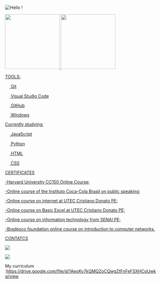 
![Hello !](https://user-images.githubusercontent.com/111453944/195442341-067228c4-12e8-4095-bc7a-fdd74d1239a3.gif)

<div>
<a href="https://github.com/ArthurRaphael">
<img height="180em" src="https://github-readme-stats.vercel.app/api/top-langs/?username=ArthurRaphael&layout=compact&langs_count=7&theme=dracula"/>
<img height="180em" src="https://github-readme-stats.vercel.app/api?username=ArthurRaphael&show_icons=true&theme=dracula&include_all_commits=true&count_private=true"/>
<div>
 
TOOLS:

<img src="https://cdn.jsdelivr.net/gh/devicons/devicon/icons/git/git-original.svg" width="15" height="15"/>  Git

<img src="https://cdn.jsdelivr.net/gh/devicons/devicon/icons/vscode/vscode-original.svg" width="15" height="15"/>  Visual Studio Code

 <img src="https://cdn.jsdelivr.net/gh/devicons/devicon/icons/github/github-original.svg" width="15" height="10" />  GitHub

 <img src="https://cdn.jsdelivr.net/gh/devicons/devicon/icons/windows8/windows8-original.svg" width="15" height="10" />  Windows

Currently studying:

<img src="https://cdn.jsdelivr.net/gh/devicons/devicon/icons/javascript/javascript-original.svg" width="15" height="15" />  JavaScript

<img src="https://cdn.jsdelivr.net/gh/devicons/devicon/icons/python/python-original.svg" width="15" height="15" />  Python

<img src="https://cdn.jsdelivr.net/gh/devicons/devicon/icons/html5/html5-original.svg" width="15" height="15" />  HTML

<img src="https://cdn.jsdelivr.net/gh/devicons/devicon/icons/css3/css3-original.svg" width="15" height="15" />  CSS

 
 CERTIFICATES
 
 -Harvard University CC150 Online Course;
 
 -Online course of the Instituto Coca-Cola Brasil on public speaking;
 
 -Online course on internet at UTEC Cristiano Donato PE;
 
 -Online course on Basic Excel at UTEC Cristiano Donato PE;
 
 -Online course on information technology from SENAI PE;
 
 -Bradesco foundation online course on introduction to computer networks.
 
 CONTATCS

<a href="https://instagram.com/raffa_alvesbr" target="_blank"><img src="https://img.shields.io/badge/-Instagram-%23E4405F?style=for-the-badge&logo=instagram&logoColor=white" target="_blank"></a>

<a href = "arthurraphael559@gmail.com"><img src="https://img.shields.io/badge/Gmail-D14836?style=for-the-badge&logo=gmail&logoColor=white" target="_blank"></a>
 
 My curriculum :https://drive.google.com/file/d/1AeoKv7kQMQZoCQwgZtFnFeFSXHCoUwkq/view
 










